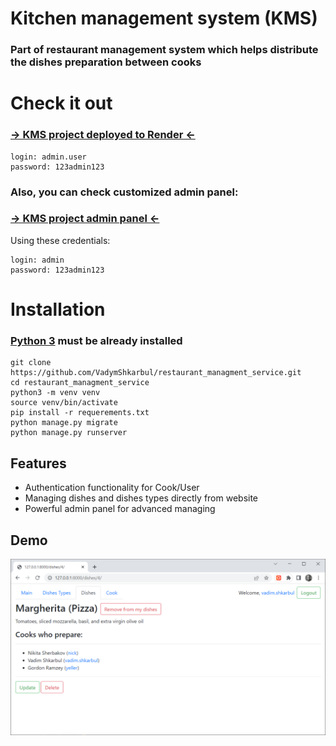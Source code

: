 # Kitchen management system (KMS)

### Part of restaurant management system which helps distribute the dishes preparation between cooks

# Check it out

### [-> KMS project deployed to Render <-](https://restaurant-management-system.onrender.com/main/)

```shell
login: admin.user
password: 123admin123
```

### Also, you can check customized admin panel:
### [-> KMS project admin panel <-](https://restaurant-management-system.onrender.com/admin/)
Using these credentials:
```shell
login: admin
password: 123admin123
```

# Installation

### [Python 3](https://www.python.org/downloads/) must be already installed

```shell
git clone https://github.com/VadymShkarbul/restaurant_managment_service.git
cd restaurant_managment_service
python3 -m venv venv
source venv/bin/activate
pip install -r requerements.txt
python manage.py migrate
python manage.py runserver
```

## Features

* Authentication functionality for Cook/User
* Managing dishes and dishes types directly from website
* Powerful admin panel for advanced managing

## Demo

![Website interface](dish_detail_page.png)